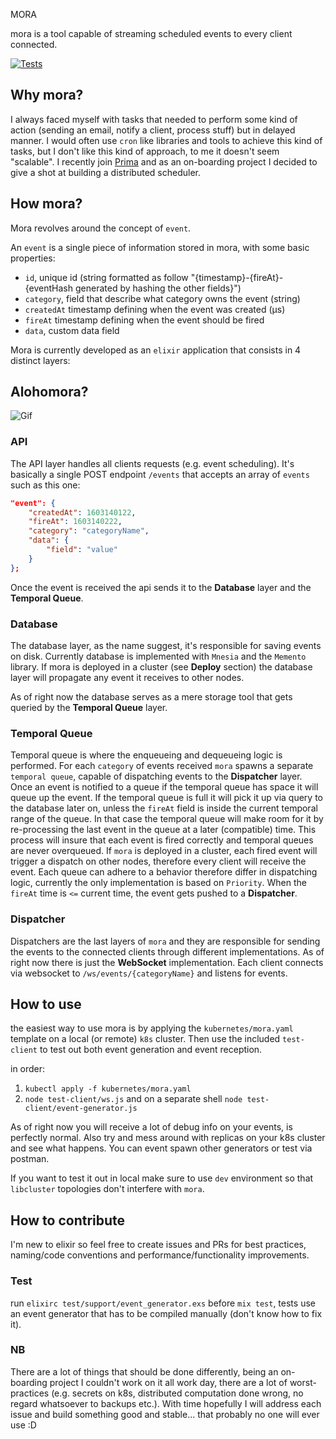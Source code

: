 MORA

mora is a tool capable of streaming scheduled events to every client connected.

[![Tests](https://github.com/edoardocostantinidev/mora/actions/workflows/elixir.yml/badge.svg)](https://github.com/edoardocostantinidev/mora/actions/workflows/elixir.yml)

## Why mora? 

I always faced myself with tasks that needed to perform some kind of action (sending an email, notify a client, process stuff) but in delayed manner. I would often use `cron` like libraries and tools to achieve this kind of tasks, but I don't like this kind of approach, to me it doesn't seem "scalable".
I recently join [Prima](https://www.prima.it) and as an on-boarding project I decided to give a shot at building a distributed scheduler.


## How mora?

Mora revolves around the concept of `event`.

An `event` is a single piece of information stored in mora, with some basic properties:
- `id`, unique id (string formatted as follow "{timestamp}-{fireAt}-{eventHash generated by hashing the other fields}")
- `category`, field that describe what category owns the event (string)
- `createdAt` timestamp defining when the event was created (µs)
- `fireAt` timestamp defining when the event should be fired
- `data`, custom data field

Mora is currently developed as an `elixir` application that consists in 4 distinct layers: 

## Alohomora?

![Gif](https://c.tenor.com/sx6rUhrAM1sAAAAC/alohomora-wand.gif)

### API 

The API layer handles all clients requests (e.g. event scheduling). It's basically a single POST endpoint `/events` that accepts an array of `events` such as this one:

```json
"event": {
    "createdAt": 1603140122,
    "fireAt": 1603140222,
    "category": "categoryName",
    "data": {
        "field": "value"
    }
};
```

Once the event is received the api sends it to the **Database** layer and the **Temporal Queue**.

### Database

The database layer, as the name suggest, it's responsible for saving events on disk. Currently database is implemented with `Mnesia` and the `Memento` library. If mora is deployed in a cluster (see **Deploy** section) the database layer will propagate any event it receives to other nodes.

As of right now the database serves as a mere storage tool that gets queried by the **Temporal Queue** layer.

### Temporal Queue

Temporal queue is where the enqueueing and dequeueing logic is performed. For each `category` of events received `mora` spawns a separate `temporal queue`, capable of dispatching events to the **Dispatcher** layer. 
Once an event is notified to a queue if the temporal queue has space it will queue up the event. If the temporal queue is full it will pick it up via query to the database later on, unless the `fireAt` field is inside the current temporal range of the queue. In that case the temporal queue will make room for it by re-processing the last event in the queue at a later (compatible) time. This process will insure that each event is fired correctly and temporal queues are never overqueued. If `mora` is deployed in a cluster, each fired event will trigger a dispatch on other nodes, therefore every client will receive the event.
Each queue can adhere to a behavior therefore differ in dispatching logic, currently the only implementation is based on `Priority`. When the `fireAt` time is `<=` current time, the event gets pushed to a **Dispatcher**.

### Dispatcher

Dispatchers are the last layers of `mora` and they are responsible for sending the events to the connected clients through different implementations. As of right now there is just the **WebSocket** implementation. Each client connects via websocket to `/ws/events/{categoryName}` and listens for events. 

## How to use

the easiest way to use mora is by applying the `kubernetes/mora.yaml` template on a local (or remote) `k8s` cluster. Then use the included `test-client` to test out both event generation and event reception.

in order:

1) `kubectl apply -f kubernetes/mora.yaml`
2) `node test-client/ws.js` and on a separate shell `node test-client/event-generator.js`

As of right now you will receive a lot of debug info on your events, is perfectly normal. Also try and mess around with replicas on your k8s cluster and see what happens. You can event spawn other generators or test via postman. 

If you want to test it out in local make sure to use `dev` environment so that `libcluster` topologies don't interfere with `mora`.

## How to contribute

I'm new to elixir so feel free to create issues and PRs for best practices, naming/code conventions and performance/functionality improvements.

### Test

run `elixirc test/support/event_generator.exs` before `mix test`, tests use an event generator that has to be compiled manually (don't know how to fix it).

### NB

There are a lot of things that should be done differently, being an on-boarding project I couldn't work on it all work day, there are a lot of worst-practices (e.g. secrets on k8s, distributed computation done wrong, no regard whatsoever to backups etc.). With time hopefully I will address each issue and build something good and stable... that probably no one will ever use :D 

